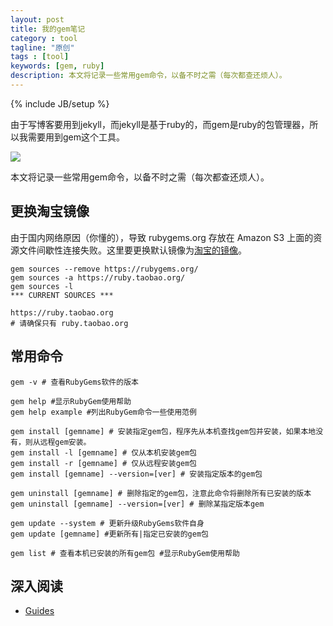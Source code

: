 ```yaml
---
layout: post
title: 我的gem笔记
category : tool
tagline: "原创"
tags : [tool]
keywords: [gem, ruby]
description: 本文将记录一些常用gem命令，以备不时之需（每次都查还烦人）。
---
```

{% include JB/setup %}

由于写博客要用到jekyll，而jekyll是基于ruby的，而gem是ruby的包管理器，所以我需要用到gem这个工具。

![]({{BLOG_IMG}}237.png)

本文将记录一些常用gem命令，以备不时之需（每次都查还烦人）。

## 更换淘宝镜像
由于国内网络原因（你懂的），导致 rubygems.org 存放在 Amazon S3 上面的资源文件间歇性连接失败。这里要更换默认镜像为[淘宝的镜像](http://ruby.taobao.org/)。

	gem sources --remove https://rubygems.org/
	gem sources -a https://ruby.taobao.org/
	gem sources -l
	*** CURRENT SOURCES ***

	https://ruby.taobao.org
	# 请确保只有 ruby.taobao.org

## 常用命令
	gem -v # 查看RubyGems软件的版本
	
	gem help #显示RubyGem使用帮助
	gem help example #列出RubyGem命令一些使用范例
	
	gem install [gemname] # 安装指定gem包，程序先从本机查找gem包并安装，如果本地没有，则从远程gem安装。
	gem install -l [gemname] # 仅从本机安装gem包
	gem install -r [gemname] # 仅从远程安装gem包
	gem install [gemname] --version=[ver] # 安装指定版本的gem包

	gem uninstall [gemname] # 删除指定的gem包，注意此命令将删除所有已安装的版本
	gem uninstall [gemname] --version=[ver] # 删除某指定版本gem

	gem update --system # 更新升级RubyGems软件自身
	gem update [gemname] #更新所有|指定已安装的gem包

	gem list # 查看本机已安装的所有gem包 #显示RubyGem使用帮助

## 深入阅读
- [Guides](http://guides.rubygems.org/command-reference/)






